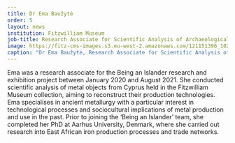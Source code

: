 ```yaml
---
title: Dr Ema Baužytė
order: 5
layout: news
institution: Fitzwilliam Museum
job-title: Research Associate for Scientific Analysis of Archaeological Metals
image: https://fitz-cms-images.s3.eu-west-2.amazonaws.com/121151396_10219001222637865_6401241136449979207_o-copy-1-.jpg
caption: "Dr Ema Baužytė, Research Associate for Scientific Analysis of Archaeological Metals, The Fitzwilliam Museum, Cambridge."
---
```

Ema was a research associate for the Being an Islander research and exhibition project between January 2020 and August 2021. She conducted scientific analysis of metal objects from Cyprus held in the Fitzwilliam Museum collection, aiming to reconstruct their production technologies. Ema specialises in ancient metallurgy with a particular interest in technological processes and sociocultural implications of metal production and use in the past. Prior to joining the ‘Being an Islander’ team, she completed her PhD at Aarhus University, Denmark, where she carried out research into East African iron production processes and trade networks.

 
